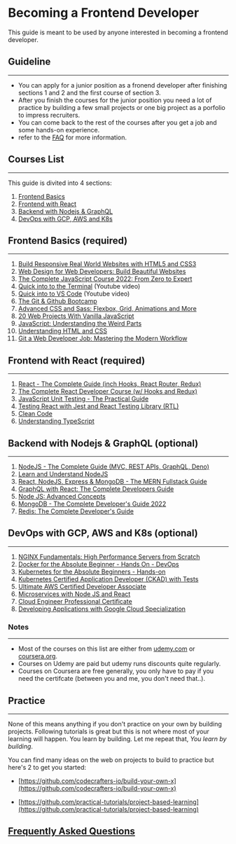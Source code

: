 # Becoming a Frontend Developer

This guide is meant to be used by anyone interested in becoming a frontend developer.

## Guideline

---

- You can apply for a junior position as a fronend developer after finishing sections 1 and 2 and the first course of section 3.
- After you finish the courses for the junior position you need a lot of practice by building a few small projects or one big project as a porfolio to impress recruiters.
- You can come back to the rest of the courses after you get a job and some hands-on experience.
- refer to the [FAQ](/FAQ.md) for more information.

## Courses List

---

This guide is divited into 4 sections:

1. [Frontend Basics](#frontend-basics)
2. [Frontend with React](#frontend-with-react)
3. [Backend with Nodejs & GraphQL](#backend-with-nodejs--graphql)
4. [DevOps with GCP, AWS and K8s](#devops-with-gcp-aws-and-k8s)

## Frontend Basics (required)

---

1. [Build Responsive Real World Websites with HTML5 and CSS3](https://www.udemy.com/course/design-and-develop-a-killer-website-with-html5-and-css3)
2. [Web Design for Web Developers: Build Beautiful Websites](https://www.udemy.com/course/web-design-secrets/)
3. [The Complete JavaScript Course 2022: From Zero to Expert](https://www.udemy.com/course/the-complete-javascript-course/)
4. [Quick into to the Terminal](https://www.youtube.com/watch?v=oxuRxtrO2Ag) (Youtube video)
5. [Quick into to VS Code](https://www.youtube.com/watch?v=WPqXP_kLzpo) (Youtube video)
6. [The Git & Github Bootcamp](https://www.udemy.com/course/git-and-github-bootcamp/)
7. [Advanced CSS and Sass: Flexbox, Grid, Animations and More](https://www.udemy.com/course/advanced-css-and-sass/)
8. [20 Web Projects With Vanilla JavaScript](https://www.udemy.com/course/web-projects-with-vanilla-javascript/)
9. [JavaScript: Understanding the Weird Parts](https://www.udemy.com/course/understand-javascript/)
10. [Understanding HTML and CSS](https://www.udemy.com/course/understanding-html-and-css/)
11. [Git a Web Developer Job: Mastering the Modern Workflow](https://www.udemy.com/course/git-a-web-developer-job-mastering-the-modern-workflow/)

## Frontend with React (required)

---

1. [React - The Complete Guide (inch Hooks, React Router, Redux)](https://www.udemy.com/course/react-the-complete-guide-incl-redux/)
2. [The Complete React Developer Course (w/ Hooks and Redux)](https://www.udemy.com/course/react-2nd-edition/)
3. [JavaScript Unit Testing - The Practical Guide](https://www.udemy.com/course/javascript-unit-testing-the-practical-guide/)
4. [Testing React with Jest and React Testing Library (RTL)](https://www.udemy.com/course/react-testing-library/)
5. [Clean Code](https://www.udemy.com/course/writing-clean-code/)
6. [Understanding TypeScript](https://www.udemy.com/course/understanding-typescript/)

## Backend with Nodejs & GraphQL (optional)

---

1. [NodeJS - The Complete Guide (MVC, REST APIs, GraphQL, Deno)](https://www.udemy.com/course/nodejs-the-complete-guide/)
2. [Learn and Understand NodeJS](https://www.udemy.com/course/understand-nodejs/)
3. [React, NodeJS, Express & MongoDB - The MERN Fullstack Guide](https://www.udemy.com/course/react-nodejs-express-mongodb-the-mern-fullstack-guide/)
4. [GraphQL with React: The Complete Developers Guide](https://www.udemy.com/course/graphql-with-react-course/)
5. [Node JS: Advanced Concepts](https://www.udemy.com/course/advanced-node-for-developers/)
6. [MongoDB - The Complete Developer's Guide 2022](https://www.udemy.com/course/mongodb-the-complete-developers-guide/)
7. [Redis: The Complete Developer's Guide](https://www.udemy.com/course/redis-the-complete-developers-guide-p/)

## DevOps with GCP, AWS and K8s (optional)

---

1. [NGINX Fundamentals: High Performance Servers from Scratch](https://www.udemy.com/course/nginx-fundamentals/)
2. [Docker for the Absolute Beginner - Hands On - DevOps](https://www.udemy.com/course/learn-docker/)
3. [Kubernetes for the Absolute Beginners - Hands-on](https://www.udemy.com/course/learn-kubernetes/)
4. [Kubernetes Certified Application Developer (CKAD) with Tests](https://www.udemy.com/course/certified-kubernetes-application-developer/)
5. [Ultimate AWS Certified Developer Associate](https://www.udemy.com/course/aws-certified-developer-associate-dva-c01/)
6. [Microservices with Node JS and React](https://www.udemy.com/course/microservices-with-node-js-and-react/)
7. [Cloud Engineer Professional Certificate](https://www.coursera.org/professional-certificates/cloud-engineering-gcp)
8. [Developing Applications with Google Cloud Specialization](https://www.coursera.org/specializations/developing-apps-gcp)

### Notes

---

- Most of the courses on this list are either from [udemy.com](udemy.com) or [coursera.org](coursera.org).
- Courses on Udemy are paid but udemy runs discounts quite regularly.
- Courses on Coursera are free generally, you only have to pay if you need the certifcate (between you and me, you don't need that..).

## Practice

---

None of this means anything if you don't practice on your own by building projects. Following tutorials is great but this is not where most of your learning will happen. You learn by building. Let me repeat that, _You learn by building_.

You can find many ideas on the web on projects to build to practice but here's 2 to get you started:

- [https://github.com/codecrafters-io/build-your-own-x](https://github.com/codecrafters-io/build-your-own-x)

- [https://github.com/practical-tutorials/project-based-learning](https://github.com/practical-tutorials/project-based-learning)

## [Frequently Asked Questions](/FAQ.md)
